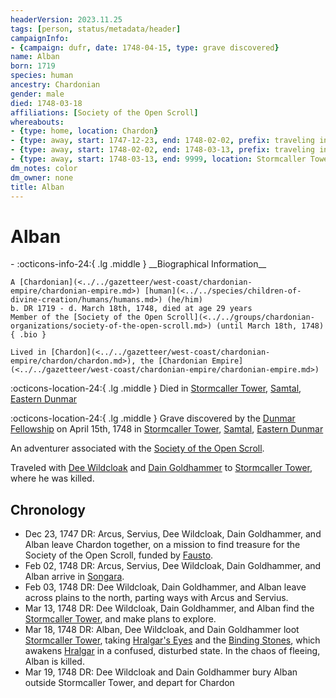 ```yaml
---
headerVersion: 2023.11.25
tags: [person, status/metadata/header]
campaignInfo:
- {campaign: dufr, date: 1748-04-15, type: grave discovered}
name: Alban
born: 1719
species: human
ancestry: Chardonian
gender: male
died: 1748-03-18
affiliations: [Society of the Open Scroll]
whereabouts:
- {type: home, location: Chardon}
- {type: away, start: 1747-12-23, end: 1748-02-02, prefix: traveling in, location: Yeraad River Basin}
- {type: away, start: 1748-02-02, end: 1748-03-13, prefix: traveling in, location: Dunmar}
- {type: away, start: 1748-03-13, end: 9999, location: Stormcaller Tower}
dm_notes: color
dm_owner: none
title: Alban
---
```

# Alban
<div class="grid cards ext-narrow-margin ext-one-column" markdown>
- :octicons-info-24:{ .lg .middle } __Biographical Information__

    A [Chardonian](<../../gazetteer/west-coast/chardonian-empire/chardonian-empire.md>) [human](<../../species/children-of-divine-creation/humans/humans.md>) (he/him)  
    b. DR 1719 - d. March 18th, 1748, died at age 29 years  
    Member of the [Society of the Open Scroll](<../../groups/chardonian-organizations/society-of-the-open-scroll.md>) (until March 18th, 1748)  
    { .bio }

    Lived in [Chardon](<../../gazetteer/west-coast/chardonian-empire/chardon/chardon.md>), the [Chardonian Empire](<../../gazetteer/west-coast/chardonian-empire/chardonian-empire.md>)
</div>

:octicons-location-24:{ .lg .middle } Died in [Stormcaller Tower](<../../gazetteer/greater-dunmar/dunmari-basin/stormcaller-tower.md>), [Samtal](<../../gazetteer/greater-dunmar/dunmari-basin/samtal.md>), [Eastern Dunmar](<../../gazetteer/greater-dunmar/realms/dunmar/eastern-dunmar/eastern-dunmar.md>)



:octicons-location-24:{ .lg .middle } Grave discovered by the [Dunmar Fellowship](<../pcs/dunmar-fellowship/dunmar-fellowship.md>) on April 15th, 1748 in [Stormcaller Tower](<../../gazetteer/greater-dunmar/dunmari-basin/stormcaller-tower.md>), [Samtal](<../../gazetteer/greater-dunmar/dunmari-basin/samtal.md>), [Eastern Dunmar](<../../gazetteer/greater-dunmar/realms/dunmar/eastern-dunmar/eastern-dunmar.md>)  




An adventurer associated with the [Society of the Open Scroll](<../../groups/chardonian-organizations/society-of-the-open-scroll.md>). 


Traveled with [Dee Wildcloak](<../halflings/dee-wildcloak.md>) and [Dain Goldhammer](<../dwarves/dain-goldhammer.md>) to [Stormcaller Tower](<../../gazetteer/greater-dunmar/dunmari-basin/stormcaller-tower.md>), where he was killed. 
## Chronology

- Dec 23, 1747 DR: Arcus, Servius, Dee Wildcloak, Dain Goldhammer, and Alban leave Chardon together, on a mission to find treasure for the Society of the Open Scroll, funded by [Fausto](<./fausto.md>).
- Feb 02, 1748 DR: Arcus, Servius, Dee Wildcloak, Dain Goldhammer, and Alban arrive in [Songara](<../../gazetteer/greater-dunmar/realms/dunmar/central-dunmar/songara.md>).
- Feb 03, 1748 DR: Dee Wildcloak, Dain Goldhammer, and Alban leave across plains to the north, parting ways with Arcus and Servius.
- Mar 13, 1748 DR: Dee Wildcloak, Dain Goldhammer, and Alban find the [Stormcaller Tower](<../../gazetteer/greater-dunmar/dunmari-basin/stormcaller-tower.md>), and make plans to explore.
- Mar 18, 1748 DR: Alban, Dee Wildcloak, and Dain Goldhammer loot [Stormcaller Tower](<../../gazetteer/greater-dunmar/dunmari-basin/stormcaller-tower.md>), taking [Hralgar's Eyes](<../../campaigns/dunmari-frontier/treasure/hralgar-s-eyes.md>) and the [Binding Stones](<../../campaigns/dunmari-frontier/treasure/binding-stones.md>), which awakens [Hralgar](<../giants/hralgar.md>) in a confused, disturbed state. In the chaos of fleeing, Alban is killed.
- Mar 19, 1748 DR: Dee Wildcloak and Dain Goldhammer bury Alban outside Stormcaller Tower, and depart for Chardon



